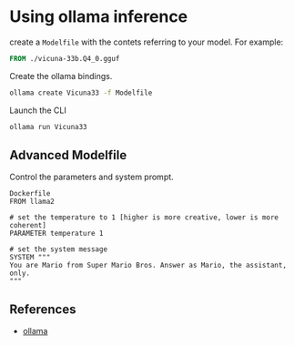 # Using ollama inference

create a `Modelfile` with the contets referring to your model.
For example:

```Dockerfile
FROM ./vicuna-33b.Q4_0.gguf
```

Create the ollama bindings.

```bash
ollama create Vicuna33 -f Modelfile
```

Launch the CLI

```bash
ollama run Vicuna33
```

## Advanced Modelfile

Control the parameters and system prompt.

```
Dockerfile
FROM llama2

# set the temperature to 1 [higher is more creative, lower is more coherent]
PARAMETER temperature 1

# set the system message
SYSTEM """
You are Mario from Super Mario Bros. Answer as Mario, the assistant, only.
"""
```

## References

- [ollama](https://github.com/ollama/ollama)

